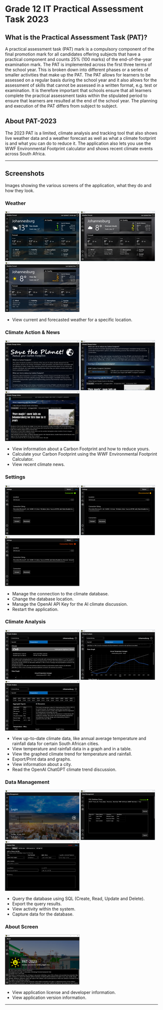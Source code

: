 # Grade 12 IT Practical Assessment Task 2023
## What is the Practical Assessment Task (PAT)? 
A practical assessment task (PAT) mark is a compulsory component of the final
promotion mark for all candidates offering subjects that have a practical component
and counts 25% (100 marks) of the end-of-the-year examination mark. The PAT is
implemented across the first three terms of the school year. This is broken down into
different phases or a series of smaller activities that make up the PAT. The PAT
allows for learners to be assessed on a regular basis during the school year and it
also allows for the assessment of skills that cannot be assessed in a written format,
e.g. test or examination. It is therefore important that schools ensure that all learners
complete the practical assessment tasks within the stipulated period to ensure that
learners are resulted at the end of the school year. The planning and execution of the
PAT differs from subject to subject.

## About PAT-2023 
The 2023 PAT is a limited, climate analysis and tracking tool that also shows live weather data and a weather forecast as well as what a climate footprint is and what you can do to reduce it. The application also lets you use the WWF Environmental Footprint calculator and shows recent climate events across South Africa. 
***
## Screenshots 
Images showing the various screens of the application, what they do and how they look. 

### Weather
<img src="Weather.PNG" width="245" height="164"> <img src="Overcast Clouds.PNG" width="245" height="164"> <img src="Clear Sky.PNG" width="245" height="164">
- View current and forecasted weather for a specific location.

### Climate Action & News 
<img src="Save the Planet.PNG" width="245" height="164"> <img src="Carbon Footprint.PNG" width="245" height="164"> <img src="News.PNG" width="245" height="164">
- View information about a Carbon Footprint and how to reduce yours.
- Calculate your Carbon Footprint using the WWF Environmental Footprint Calculator.
- View recent climate news. 

### Settings 
<img src="Connected Settings.PNG" width="245" height="164"> <img src="Disconnected Settings.PNG" width="245" height="164"> <img src="Connection Failed Settings.PNG" width="245" height="164"> 
- Manage the connection to the climate database.
- Change the database location.
- Manage the OpenAI API Key for the AI climate discussion. 
- Restart the application.

### Climate Analysis
<img src="Climate.PNG" width="245" height="164"> <img src="Climate Graph.PNG" width="245" height="164"> <img src="Discussion.PNG" width="245" height="164">
- View up-to-date climate data, like annual average temperature and rainfall data for certain South African cities.
- View temperature and rainfall data in a graph and in a table.
- View the graphed climate trend for temperature and rainfall.
- Export/Print data and graphs.
- View information about a city.
- Read the OpenAI ChatGPT climate trend discussion.   

### Data Management 
<img src="Login.PNG" width="245" height="164"> <img src="SQL Query.PNG" width="245" height="164"> <img src="Capture Data.PNG" width="245" height="164"> 
- Query the database using SQL (Create, Read, Update and Delete).
- Export the query results.
- View activity within the system.
- Capture data for the database.

### About Screen
<img src="About Screen.PNG" width="245" height="164">

- View application license and developer information. 
- View application version information. 
***

